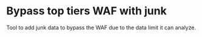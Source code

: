 # Bypass top tiers WAF with junk
Tool to add junk data to bypass the WAF due to the data limit it can analyze.

